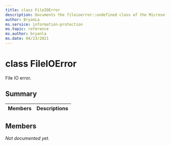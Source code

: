 ```yaml
---
title: class FileIOError 
description: Documents the fileioerror::undefined class of the Microsoft Information Protection (MIP) SDK.
author: BryanLa
ms.service: information-protection
ms.topic: reference
ms.author: bryanla
ms.date: 04/23/2021
---
```


# class FileIOError 
File IO error.
  
## Summary
 Members                        | Descriptions                                
--------------------------------|---------------------------------------------
  
## Members
_Not documented yet._
